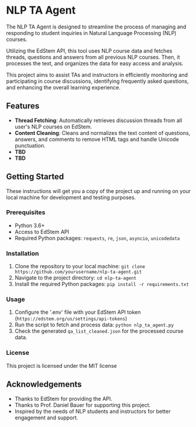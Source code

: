 # NLP TA Agent

The NLP TA Agent is designed to streamline the process of managing and responding to student inquiries in Natural Language Processing (NLP) courses.

Utilizing the EdStem API, this tool uses NLP course data and fetches threads, questions and answers from all previous NLP courses. Then, it processes the text, and organizes the data for easy access and analysis.

This project aims to assist TAs and instructors in efficiently monitoring and participating in course discussions, identifying frequently asked questions, and enhancing the overall learning experience.

## Features

- **Thread Fetching**: Automatically retrieves discussion threads from all user's NLP courses on EdStem.
- **Content Cleaning**: Cleans and normalizes the text content of questions, answers, and comments to remove HTML tags and handle Unicode punctuation.
- **TBD**
- **TBD**

## Getting Started

These instructions will get you a copy of the project up and running on your local machine for development and testing purposes.

### Prerequisites

- Python 3.6+
- Access to EdStem API
- Required Python packages: `requests`, `re`, `json`, `asyncio`, `unicodedata`

### Installation

1. Clone the repository to your local machine: `git clone https://github.com/yourusername/nlp-ta-agent.git`
2. Navigate to the project directory: `cd nlp-ta-agent`
3. Install the required Python packages: `pip install -r requirements.txt`

### Usage
1. Configure the '.env' file with your EdStem API token (`https://edstem.org/us/settings/api-tokens`)
2. Run the script to fetch and process data: `python nlp_ta_agent.py`
3. Check the generated `qa_list_cleaned.json` for the processed course data.

### License
This project is licensed under the MIT license

## Acknowledgements
- Thanks to EdStem for providing the API.
- Thanks to Prof. Daniel Bauer for supporting this project.
- Inspired by the needs of NLP students and instructors for better engagement and support.

